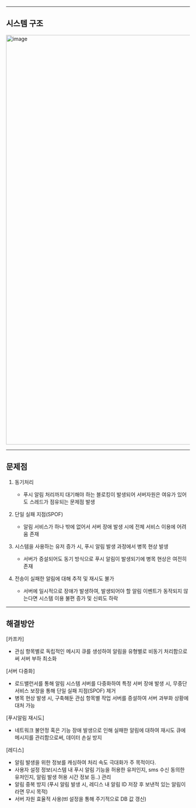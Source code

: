 ***

## 시스템 구조




<img width="2185" height="1121" alt="image" src="https://github.com/user-attachments/assets/924df341-e3c4-4739-b184-fcea577e5f74" />


***

## 문제점

1. 동기처리
   - 푸시 알림 처리까지 대기해야 하는 블로킹이 발생되어 서버자원은 여유가 있어도 스레드가 점유되는 문제점 발생

2. 단일 실패 지점(SPOF)
   - 알림 서비스가 하나 밖에 없어서 서버 장애 발생 시에 전체 서비스 이용에 어려움 존재 

3. 시스템을 사용하는 유저 증가 시, 푸시 알림 발생 과정에서 병목 현상 발생
   - 서버가 증설되어도 동기 방식으로 푸시 알림이 발생되기에 병목 현상은 여전히 존재

4. 전송이 실패한 알림에 대해 추적 및 재시도 불가 
   - 서버에 일시적으로 장애가 발생하여, 발생되어야 할 알림 이벤트가 동작되지 않는다면 시스템 이용 불편 증가 및 신뢰도 하락

***

## 해결방안

[카프카]
- 관심 항목별로 독립적인 메시지 큐를 생성하여 알림을 유형별로 비동기 처리함으로써 서버 부하 최소화

[서버 다중화]
- 로드밸런서를 통해 알림 시스템 서버를 다중화하여 특정 서버 장애 발생 시, 무중단 서비스 보장을 통해 단일 실패 지점(SPOF) 제거
- 병목 현상 발생 시, 구축해둔 관심 항목별 작업 서버를 증설하여 서버 과부화 상황에 대처 가능

[푸시알림 재시도]
- 네트워크 불안정 혹은 기능 장애 발생으로 인해 실패한 알림에 대하여 재시도 큐에 메시지를 관리함으로써, 데이터 손실 방지

[레디스]
- 알림 발생을 위한 정보를 캐싱하여 처리 속도 극대화가 주 목적이다. 
- 사용자 설정 정보(시스템 내 푸시 알림 기능을 허용한 유저인지, sms 수신 동의한 유저인지, 알림 발생 허용 시간 정보 등..) 관리
- 알림 중복 방지 (푸시 알림 발생 시, 레디스 내 알림 ID 저장 후 보낸적 있는 알림이라면 무시 목적)
- 서버 자원 효율적 사용(ttl 설정을 통해 주기적으로 DB 값 갱신)

